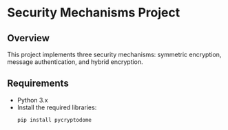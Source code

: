 # Security Mechanisms Project

## Overview
This project implements three security mechanisms: symmetric encryption, message authentication, and hybrid encryption.

## Requirements
- Python 3.x
- Install the required libraries:
  ```bash
  pip install pycryptodome